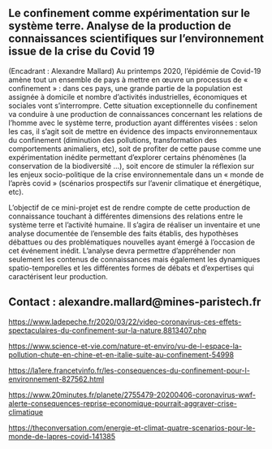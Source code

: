 ## Le confinement comme expérimentation sur le système terre. Analyse de la production de connaissances scientifiques sur l’environnement issue de la crise du Covid 19

(Encadrant : Alexandre Mallard)
Au printemps 2020, l’épidémie de Covid-19 amène tout un ensemble de pays à mettre en œuvre un processus de « confinement » : dans ces pays, une grande partie de la population est assignée à domicile et nombre d’activités industrielles, économiques et sociales vont s’interrompre. Cette situation exceptionnelle du confinement va conduire à une production de connaissances concernant les relations de l’homme avec le système terre, production ayant différentes visées : selon les cas, il s’agit soit de mettre en évidence des impacts environnementaux du confinement (diminution des pollutions, transformation des comportements animaliers, etc), soit de profiter de cette pause comme une expérimentation inédite permettant d’explorer certains phénomènes (la conservation de la biodiversité …), soit encore de stimuler la réflexion sur les enjeux socio-politique de la crise environnementale dans un « monde de l’après covid » (scénarios prospectifs sur l’avenir climatique et énergétique, etc). 

L’objectif de ce mini-projet est de rendre compte de cette production de connaissance touchant à différentes dimensions des relations entre le système terre et l’activité humaine. Il s’agira de réaliser un inventaire et une analyse documentée de l’ensemble des faits établis, des hypothèses débattues ou des problématiques nouvelles ayant émergé à l’occasion de cet événement inédit. L’analyse devra permettre d’appréhender non seulement les contenus de connaissances mais également les dynamiques spatio-temporelles et les différentes formes de débats et d’expertises qui caractérisent leur production. 

## Contact : alexandre.mallard\@mines-paristech.fr

https://www.ladepeche.fr/2020/03/22/video-coronavirus-ces-effets-spectaculaires-du-confinement-sur-la-nature,8813407.php

https://www.science-et-vie.com/nature-et-enviro/vu-de-l-espace-la-pollution-chute-en-chine-et-en-italie-suite-au-confinement-54998

https://la1ere.francetvinfo.fr/les-consequences-du-confinement-pour-l-environnement-827562.html

https://www.20minutes.fr/planete/2755479-20200406-coronavirus-wwf-alerte-consequences-reprise-economique-pourrait-aggraver-crise-climatique

https://theconversation.com/energie-et-climat-quatre-scenarios-pour-le-monde-de-lapres-covid-141385 


